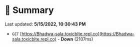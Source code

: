 # 📖 Summary
Last updated: **5/15/2022, 10:30:43 PM**

- `GET` [https://Bhadwa-sala.toxicblte.repl.co](https://Bhadwa-sala.toxicblte.repl.co) - **Down** (2107ms)
